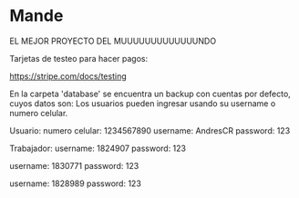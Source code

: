 # Mande
EL MEJOR PROYECTO DEL MUUUUUUUUUUUUUNDO

Tarjetas de testeo para hacer pagos:

https://stripe.com/docs/testing

En la carpeta 'database' se encuentra un backup con cuentas por defecto, cuyos datos son:
Los usuarios pueden ingresar usando su username o numero celular.

Usuario:
numero celular: 1234567890
username: AndresCR
password: 123

Trabajador:
username: 1824907
password: 123

username: 1830771
password: 123

username: 1828989
password: 123
